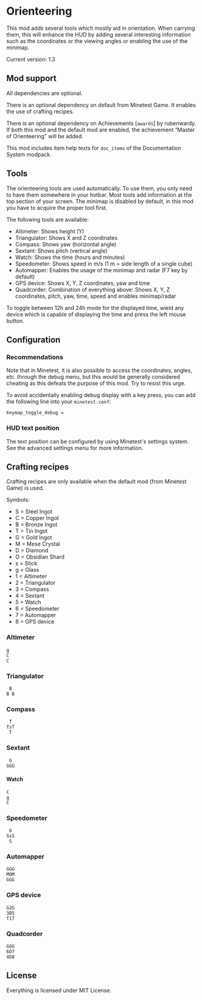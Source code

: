 # Orienteering
This mod adds several tools which mostly aid in orientation. When carrying them,
this will enhance the HUD by adding several interesting information such as the
coordinates or the viewing angles or enabling the use of the minimap.

Current version: 1.3

## Mod support
All dependencies are optional.

There is an optional dependency on default from Minetest Game.
It enables the use of crafting recipes.

There is an optional dependency on Achievements [`awards`] by rubenwardy. If
both this mod and the default mod are enabled, the achievement “Master of
Orienteering” will be added.

This mod includes item help texts for `doc_items` of the Documentation System
modpack.

## Tools
The orienteering tools are used automatically. To use them, you only need to
have them somewhere in your hotbar. Most tools add information at the top
section of your screen. The minimap is disabled by default, in this mod
you have to acquire the proper tool first.

The following tools are available:

* Altimeter: Shows height (Y)
* Triangulator: Shows X and Z coordinates
* Compass: Shows yaw (horizontal angle)
* Sextant: Shows pitch (vertical angle)
* Watch: Shows the time (hours and minutes)
* Speedometer: Shows speed in m/s (1 m = side length of a single cube)
* Automapper: Enables the usage of the minimap and radar (F7 key by default)
* GPS device: Shows X, Y, Z coordinates, yaw and time
* Quadcorder: Combination of everything above: Shows X, Y, Z coordinates, pitch,
  yaw, time, speed and enables minimap/radar

To toggle between 12h and 24h mode for the displayed time, wield any device
which is capable of displaying the time and press the left mouse button.

## Configuration
### Recommendations
Note that in Minetest, it is also possible to access the coordinates, angles,
etc. through the debug menu, but this would be generally considered cheating as
this defeats the purpose of this mod. Try to resist this urge.

To avoid accidentally enabling debug display with a key press, you can add the
following line into your `minetest.conf`:

    keymap_toggle_debug = 

### HUD text position
The text position can be configured by using Minetest's settings system. See
the advanced settings menu for more information.

## Crafting recipes
Crafting recipes are only available when the default mod (from Minetest Game) is used.

Symbols:

* S = Steel Ingot
* C = Copper Ingot
* B = Bronze Ingot
* T = Tin Ingot
* G = Gold Ingot
* M = Mese Crystal
* D = Diamond
* O = Obsidian Shard
* s = Stick
* g = Glass
* 1 = Altimeter
* 2 = Triangulator
* 3 = Compass
* 4 = Sextant
* 5 = Watch
* 6 = Speedometer
* 7 = Automapper
* 8 = GPS device

### Altimeter

    g
    C
    C

### Triangulator

     B
    B B

### Compass

     T
    TsT
     T

### Sextant

     G
    GGG

#### Watch

    C
    g
    C

### Speedometer
     G
    SsS
     S

### Automapper
    GGG
    MOM
    GGG

### GPS device

    G2G
    3B5
    T1T

### Quadcorder

    GGG
    6D7
    4D8

## License
Everything is licensed under MIT License.

